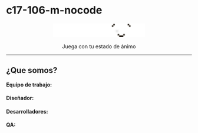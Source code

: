# c17-106-m-nocode

<p align="center">
  <img src="Logo Playmood.png" alt="Logo del proyecto" width="250">
</p>
<p align="center">Juega con tu estado de ánimo</p>

--------------
## ¿Que somos?


**Equipo de trabajo:**

#### Diseñador:

#### Desarrolladores:

#### QA:
